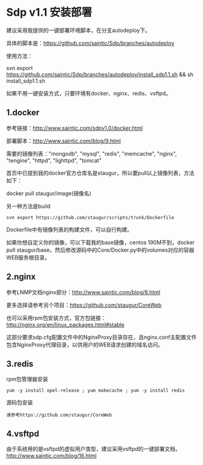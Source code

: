 # Sdp v1.1 安装部署

建议采用我提供的一键部署环境脚本，在分支autodeploy下。

具体的脚本是：https://github.com/saintic/Sdp/branches/autodeploy

使用方法：

svn export https://github.com/saintic/Sdp/branches/autodeploy/install_sdp1.1.sh && sh install_sdp1.1.sh

如果不用一键安装方式，只要环境有docker、nginx、redis、vsftpd。

## 1.docker

参考链接：http://www.saintic.com/sdpv1.0/docker.html

部署脚本：http://www.saintic.com/blog/9.html

需要的镜像列表："mongodb", "mysql", "redis", "memcache", "nginx", "tengine", "httpd", "lighttpd", "tomcat"

首页中已提到我的docker官方仓库名是staugur，所以要pull以上镜像列表，方法如下：

docker pull staugur/image(镜像名)

另一种方法是build

```svn export https://github.com/staugur/scripts/trunk/Dockerfile```

Dockerfile中有镜像列表的构建文件，可以自行构建。

如果你想自定义你的镜像，可以下载我的base镜像，centos 190M不到，docker pull staugur/base，然后修改源码中的Core/Docker.py中的volumes对应的容器WEB服务根目录。


## 2.nginx

参考LNMP文档nginx部分：http://www.saintic.com/blog/8.html

更多选择请参考另个项目：https://github.com/staugur/CoreWeb

也可以采用rpm包安装方式，官方包链接：http://nginx.org/en/linux_packages.html#stable

这部分要求sdp.cfg配置文件中的NginxProxy目录存在，且nginx.conf主配置文件包含NginxProxy代理目录，以供用户的WEB请求创建的域名访问。



## 3.redis

rpm包管理器安装

```yum -y install epel-release ; yum makecache ; yum -y install redis```

源码包安装

```请参考https://github.com/staugur/CoreWeb```


## 4.vsftpd

由于系统用的是vsftpd的虚拟用户类型，建议采用vsftpd的一键部署文档，http://www.saintic.com/blog/16.html
